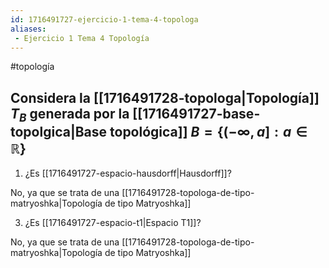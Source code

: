```yaml
---
id: 1716491727-ejercicio-1-tema-4-topologa
aliases:
 - Ejercicio 1 Tema 4 Topología
---
```


#topología 

## Considera la [[1716491728-topologa|Topología]] $T_B$ generada por la [[1716491727-base-topolgica|Base topológica]] $B = \{(-\infty, a]: a \in \mathbb{R}\}$

1. ¿Es [[1716491727-espacio-hausdorff|Hausdorff]]?

No, ya que se trata de una [[1716491728-topologa-de-tipo-matryoshka|Topología de tipo Matryoshka]]

3. ¿Es [[1716491727-espacio-t1|Espacio T1]]?

No, ya que se trata de una [[1716491728-topologa-de-tipo-matryoshka|Topología de tipo Matryoshka]]

